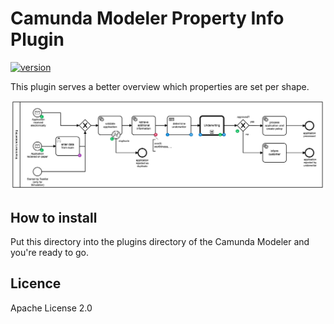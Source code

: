 # Camunda Modeler Property Info Plugin

[![version](https://img.shields.io/badge/version-v0.0.1-brightgreen.svg)]()

This plugin serves a better overview which properties are set per shape.

![Plugin-Example](./plugin-example.png)

## How to install

Put this directory into the plugins directory of the Camunda Modeler and you're ready to go.


## Licence

Apache License 2.0
